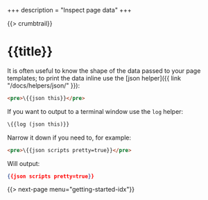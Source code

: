 +++
description = "Inspect page data"
+++

{{> crumbtrail}}

# {{title}}

It is often useful to know the shape of the data passed to your page templates; to print the data inline use the [json helper]({{ link "/docs/helpers/json/" }}):

```html
<pre>\{{json this}}</pre>
```

If you want to output to a terminal window use the `log` helper:

```handlebars
\{{log (json this)}}
```

Narrow it down if you need to, for example:

```html
<pre>\{{json scripts pretty=true}}</pre>
```

Will output:

```json
{{json scripts pretty=true}}
```

{{> next-page menu="getting-started-idx"}}
